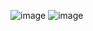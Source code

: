 ![image](https://github.com/SarfarazQadir/Create-and-Fetch-through-Desktop-Appliction-in-C-/assets/144503703/c4e8c78d-464e-4b12-b233-3916279fd609)
![image](https://github.com/SarfarazQadir/Create-and-Fetch-through-Desktop-Appliction-in-C-/assets/144503703/81ed67d4-08ed-4491-be97-3d3cd73c9e0f)
